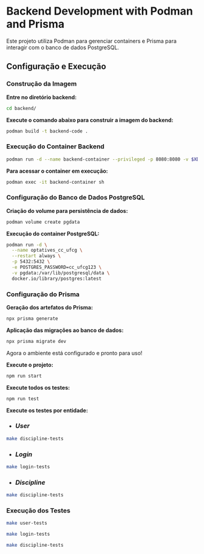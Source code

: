 # Backend Development with Podman and Prisma

Este projeto utiliza Podman para gerenciar containers e Prisma para interagir com o banco de dados PostgreSQL.

## Configuração e Execução

### Construção da Imagem

**Entre no diretório backend:**

```sh
cd backend/
```

**Execute o comando abaixo para construir a imagem do backend:**

```sh
podman build -t backend-code .
```

### Execução do Container Backend

```sh
podman run -d --name backend-container --privileged -p 8080:8080 -v $XDG_RUNTIME_DIR/podman/podman.sock:/run/podman/podman.sock backend-code
```

**Para acessar o container em execução:**

```sh
podman exec -it backend-container sh
```

### Configuração do Banco de Dados PostgreSQL

**Criação do volume para persistência de dados:**

```sh
podman volume create pgdata
```

**Execução do container PostgreSQL:**

```sh
podman run -d \
  --name optatives_cc_ufcg \
  --restart always \
  -p 5432:5432 \
  -e POSTGRES_PASSWORD=cc_ufcg123 \
  -v pgdata:/var/lib/postgresql/data \
  docker.io/library/postgres:latest
```

### Configuração do Prisma

**Geração dos artefatos do Prisma:**

```sh
npx prisma generate
```

**Aplicação das migrações ao banco de dados:**

```sh
npx prisma migrate dev
```

Agora o ambiente está configurado e pronto para uso!

**Execute o projeto:**

```sh
npm run start
```

**Execute todos os testes:**

```sh
npm run test
```

**Execute os testes por entidade:**

- ### *User*
```sh
make discipline-tests 
```
- ### *Login*
```sh
make login-tests
```
- ### *Discipline*
```sh
make discipline-tests
```

### Execução dos Testes


```sh
make user-tests
```

```sh
make login-tests
```

```sh
make discipline-tests
```
